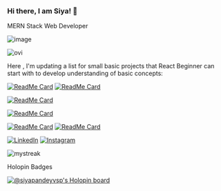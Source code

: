 ### Hi there, I am Siya!  👋
MERN Stack Web Developer 


![image](https://github.com/siyapandeyvsp/siyapandeyvsp/assets/85756788/8c181b23-677c-4d64-ac1d-03c184b5a3dd)

<img src="https://github-readme-stats.vercel.app/api/top-langs?username=siyapandeyvsp&show_icons=true&locale=en&layout=compact&theme=chartreuse-dark" alt="ovi" />

Here , I'm updating a list for small basic projects that React Beginner can start with to develop understanding of basic concepts: 

[![ReadMe Card](https://github-readme-stats.vercel.app/api/pin/?username=siyapandeyvsp&repo=employee-project)](https://github.com/siyapandeyvsp/employee-project)
[![ReadMe Card](https://github-readme-stats.vercel.app/api/pin/?username=madushadhanushka&repo=simple-sqlite)](https://github.com/madushadhanushka/simple-sqlite)


[![ReadMe Card](https://employee-project-five.vercel.app/)](https://github.com/siyapandeyvsp/employee-project.git)

[![ReadMe Card](https://github-readme-stats.vercel.app/api/pin/?username=siyapandeyvsp&repo=react-tailwind-calender)](https://github.com/siyapandeyvsp/react-tailwind-calender)

[![ReadMe Card](https://github-readme-stats.vercel.app/api/pin/?username=siyapandeyvsp&repo=Python_Data_Science)](https://github.com/siyapandeyvsp/Python_Data_Science)
[![ReadMe Card](https://github-readme-stats.vercel.app/api/pin/?username=siyapandeyvsp&repo=devtown-learning)](https://github.com/siyapandeyvsp/devtown-learning)



<a href="https://www.linkedin.com/in/siya-pandey/" target="_blank"><img src="https://img.shields.io/badge/LinkedIn-%230077B5.svg?&style=flat-square&logo=linkedin&logoColor=white" alt="LinkedIn"></a>
<a href="https://www.instagram.com/siya.devs/" target="_blank"><img src="https://img.shields.io/badge/Instagram-%23E4405F.svg?&style=flat-square&logo=instagram&logoColor=white" alt="Instagram"></a>

<img src="https://github-readme-streak-stats.herokuapp.com/?user=siyapandeyvsp&theme=tokyonight" alt="mystreak"/>



Holopin Badges

[![@siyapandeyvsp's Holopin board](https://holopin.me/siyapandeyvsp)](https://holopin.io/@siyapandeyvsp)




